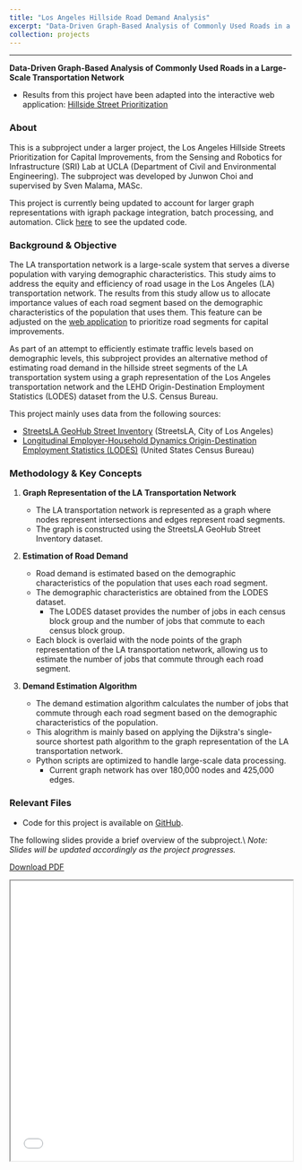 ```yaml
---
title: "Los Angeles Hillside Road Demand Analysis"
excerpt: "Data-Driven Graph-Based Analysis of Commonly Used Roads in a Large-Scale Transportation Network<br/><br/><img src='/images/srilab_road_usage.png' style='box-shadow: 10px 10px 20px rgba(0, 0, 0, 0.3);'>"
collection: projects
---
```


---
**Data-Driven Graph-Based Analysis of Commonly Used Roads in a Large-Scale Transportation Network**

* Results from this project have been adapted into the interactive web application: [Hillside Street Prioritization](https://site.hspa.info/application)

### About

This is a subproject under a larger project, the Los Angeles Hillside Streets Prioritization for Capital Improvements, from the Sensing and Robotics for Infrastructure (SRI) Lab at UCLA (Department of Civil and Environmental Engineering). The subproject was developed by Junwon Choi and supervised by Sven Malama, MASc.

This project is currently being updated to account for larger graph representations with igraph package integration, batch processing, and automation. Click [here](https://github.com/cjunwon/SRILab-Road-Demand-Analysis-Expanded-Graph) to see the updated code.

### Background & Objective

The LA transportation network is a large-scale system that serves a diverse population with varying demographic characteristics. This study aims to address the equity and efficiency of road usage in the Los Angeles (LA) transportation network. The results from this study allow us to allocate importance values of each road segment based on the demographic characteristics of the population that uses them. This feature can be adjusted on the [web application](https://site.hspa.info/application) to prioritize road segments for capital improvements.

As part of an attempt to efficiently estimate traffic levels based on demographic levels, this subproject provides an alternative method of estimating road demand in the hillside street segments of the LA transportation system using a graph representation of the Los Angeles transportation network and the LEHD Origin-Destination Employment Statistics (LODES) dataset from the U.S. Census Bureau.

This project mainly uses data from the following sources:
- [StreetsLA GeoHub Street Inventory](https://geohub.lacity.org/datasets/lahub::streetsla-geohub-street-inventory/about) (StreetsLA, City of Los Angeles)
- [Longitudinal Employer-Household Dynamics Origin-Destination Employment Statistics (LODES)](https://lehd.ces.census.gov/data/) (United States Census Bureau)


### Methodology & Key Concepts

1. **Graph Representation of the LA Transportation Network**
   - The LA transportation network is represented as a graph where nodes represent intersections and edges represent road segments.
   - The graph is constructed using the StreetsLA GeoHub Street Inventory dataset.

2. **Estimation of Road Demand**
    - Road demand is estimated based on the demographic characteristics of the population that uses each road segment.
    - The demographic characteristics are obtained from the LODES dataset.
        - The LODES dataset provides the number of jobs in each census block group and the number of jobs that commute to each census block group.
    - Each block is overlaid with the node points of the graph representation of the LA transportation network, allowing us to estimate the number of jobs that commute through each road segment.

3. **Demand Estimation Algorithm**
    - The demand estimation algorithm calculates the number of jobs that commute through each road segment based on the demographic characteristics of the population.
    - This alogrithm is mainly based on applying the Dijkstra's single-source shortest path algorithm to the graph representation of the LA transportation network.
    - Python scripts are optimized to handle large-scale data processing.
        - Current graph network has over 180,000 nodes and 425,000 edges.

### Relevant Files

* Code for this project is available on [GitHub](https://github.com/cjunwon/SRILab-Road-Demand-Analysis).

The following slides provide a brief overview of the subproject.\\
*Note: Slides will be updated accordingly as the project progresses.*

[Download  PDF](/files/SRILAB_road_demand_presentation.pdf)
<iframe src="/files/SRILAB_road_demand_presentation.pdf" width="100%" height="500"></iframe>
